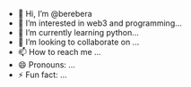 - 👋 Hi, I’m @berebera
- 👀 I’m interested in web3 and programming...
- 🌱 I’m currently learning python...
- 💞️ I’m looking to collaborate on ...
- 📫 How to reach me ...
- 😄 Pronouns: ...
- ⚡ Fun fact: ...

<!---
berebera/berebera is a ✨ special ✨ repository because its `README.md` (this file) appears on your GitHub profile.
You can click the Preview link to take a look at your changes.
--->
